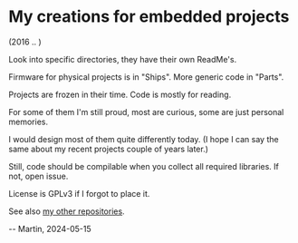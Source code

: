 # My creations for embedded projects

(2016 .. )

Look into specific directories, they have their own ReadMe's.

Firmware for physical projects is in "Ships". More generic code in "Parts".

Projects are frozen in their time. Code is mostly for reading.

For some of them I'm still proud, most are curious, some are just personal
memories.

I would design most of them quite differently today. (I hope I can
say the same about my recent projects couple of years later.)

Still, code should be compilable when you collect all required libraries.
If not, open issue.

License is GPLv3 if I forgot to place it.

See also [my other repositories][repos].

-- Martin, 2024-05-15

[repos]: https://github.com/martin-eden/contents
